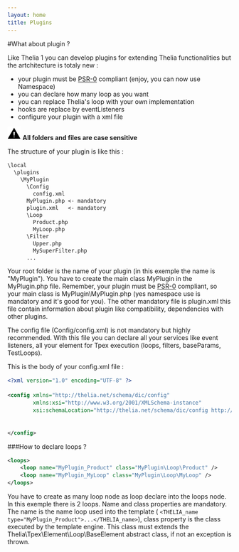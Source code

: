 ```yaml
---
layout: home
title: Plugins
---
```


#What about plugin ?

Like Thelia 1 you can develop plugins for extending Thelia functionalities but the artchitecture is totaly new :

* your plugin must be [PSR-0](https://github.com/php-fig/fig-standards/blob/master/accepted/PSR-0.md) compliant (enjoy, you can now use Namespace)
* you can declare how many loop as you want
* you can replace Thelia's loop with your own implementation
* hooks are replace by eventListeners
* configure your plugin with a xml file

![caution](/img/caution.png) **All folders and files are case sensitive**

The structure of your plugin is like this :

```
\local
  \plugins
    \MyPlugin
      \Config
        config.xml
      MyPlugin.php <- mandatory
      plugin.xml   <- mandatory
      \Loop
        Product.php
        MyLoop.php
      \Filter
        Upper.php
        MySuperFilter.php
      ...
```

Your root folder is the name of your plugin (in this exemple the name is "MyPlugin"). You have to create the main
class MyPlugin in the MyPlugin.php file. Remember, your plugin must be [PSR-0](https://github.com/php-fig/fig-standards/blob/master/accepted/PSR-0.md) compliant, so your main class is MyPlugin\MyPlugin.php (yes
 namespace use is mandatory and it's good for you). The other mandatory file is plugin.xml this file contain
 information about plugin like compatibility, dependencies with other plugins.

 The config file (Config/config.xml) is not mandatory but highly recommended. With this file you can declare all your
  services like event listeners, all your element for Tpex execution (loops, filters, baseParams, TestLoops).

This is the body of your config.xml file :

```xml
<?xml version="1.0" encoding="UTF-8" ?>

<config xmlns="http://thelia.net/schema/dic/config"
        xmlns:xsi="http://www.w3.org/2001/XMLSchema-instance"
        xsi:schemaLocation="http://thelia.net/schema/dic/config http://thelia.net/schema/dic/config/thelia-1.0.xsd">


</config>
```

###How to declare loops ?

```xml
<loops>
    <loop name="MyPlugin_Product" class="MyPlugin\Loop\Product" />
    <loop name="MyPlugin_MyLoop" class="MyPlugin\Loop\MyLoop" />
</loops>
```

You have to create as many loop node as loop declare into the loops node. In this exemple there is 2 loops. Name and
class properties are mandatory. The name is the name loop used into the template ( ```<THELIA_name
type="MyPlugin_Product">...</THELIA_name>```), class property is the class executed by the template engine. This
class must extends the Thelia\Tpex\Element\Loop\BaseElement abstract class, if not an exception is thrown.

